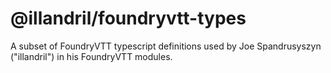 # @illandril/foundryvtt-types
A subset of FoundryVTT typescript definitions used by Joe Spandrusyszyn ("illandril") in his FoundryVTT modules.